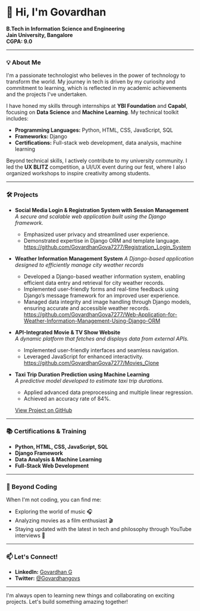 
# 👋 Hi, I'm Govardhan

**B.Tech in Information Science and Engineering**  
**Jain University, Bangalore**  
**CGPA: 9.0**

---

### 💡 About Me

I'm a passionate technologist who believes in the power of technology to transform the world. My journey in tech is driven by my curiosity and commitment to learning, which is reflected in my academic achievements and the projects I've undertaken.

I have honed my skills through internships at **YBI Foundation** and **Capabl**, focusing on **Data Science** and **Machine Learning**. My technical toolkit includes:

- **Programming Languages:** Python, HTML, CSS, JavaScript, SQL
- **Frameworks:** Django
- **Certifications:** Full-stack web development, data analysis, machine learning

Beyond technical skills, I actively contribute to my university community. I led the **UX BLITZ** competition, a UI/UX event during our fest, where I also organized workshops to inspire creativity among students.

---

### 🛠️ Projects

- **Social Media Login & Registration System with Session Management**  
  *A secure and scalable web application built using the Django framework.*  
  - Emphasized user privacy and streamlined user experience.
  - Demonstrated expertise in Django ORM and template language.
    https://github.com/GovardhanGova7277/Registration_Login_System

- **Weather Information Management System**
  *A Django-based application designed to efficiently manage city weather records*
  
  - Developed a Django-based weather information system, enabling efficient data entry and retrieval for city weather records.
  - Implemented user-friendly forms and real-time feedback using Django’s message framework for an improved user experience.
  - Managed data integrity and image handling through Django models, ensuring accurate and accessible weather records.
    https://github.com/GovardhanGova7277/Web-Application-for-Weather-Information-Management-Using-Django-ORM

- **API-Integrated Movie & TV Show Website**  
  *A dynamic platform that fetches and displays data from external APIs.*  
  - Implemented user-friendly interfaces and seamless navigation.
  - Leveraged JavaScript for enhanced interactivity.
    https://github.com/GovardhanGova7277/Movies_Clone

- **Taxi Trip Duration Prediction using Machine Learning**  
  *A predictive model developed to estimate taxi trip durations.*  
  - Applied advanced data preprocessing and multiple linear regression.
  - Achieved an accuracy rate of 84%.

  [View Project on GitHub](https://github.com/GovardhanGova7277/Predicting-Taxi-Trip-Duration)

---

### 📚 Certifications & Training

- **Python, HTML, CSS, JavaScript, SQL**
- **Django Framework**
- **Data Analysis & Machine Learning**
- **Full-Stack Web Development**

---

### 🎵 Beyond Coding

When I'm not coding, you can find me:

- Exploring the world of music 🎧
- Analyzing movies as a film enthusiast 🎬
- Staying updated with the latest in tech and philosophy through YouTube interviews 🎥

---

### 📫 Let's Connect!

- **LinkedIn:** [Govardhan G](https://www.linkedin.com/in/govardhan-g-1a13a1254)
- **Twitter:** [@Govardhangovs](https://x.com/Govardhangovs?t=u4qyxUV0xp9Bs7k4gppAEQ&s=09)

---

I'm always open to learning new things and collaborating on exciting projects. Let's build something amazing together!
